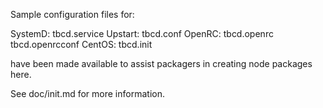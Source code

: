 Sample configuration files for:

SystemD: tbcd.service
Upstart: tbcd.conf
OpenRC:  tbcd.openrc
         tbcd.openrcconf
CentOS:  tbcd.init

have been made available to assist packagers in creating node packages here.

See doc/init.md for more information.
